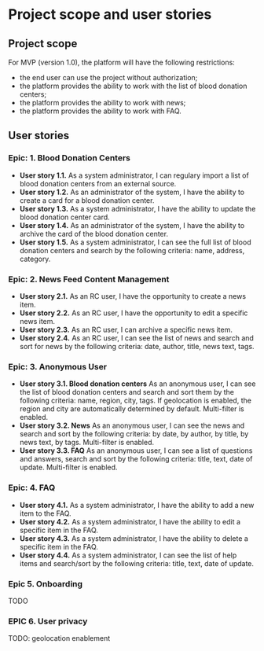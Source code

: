 # Project scope and user stories

## Project scope

For MVP (version 1.0), the platform will have the following restrictions:

- the end user can use the project without authorization;
- the platform provides the ability to work with the list of blood donation centers;
- the platform provides the ability to work with news;
- the platform provides the ability to work with FAQ.

## User stories

### Epic: 1. Blood Donation Centers

- **User story 1.1.** As a system administrator, I can regulary import a list of blood donation centers from an external source.
- **User story 1.2.** As an administrator of the system, I have the ability to create a card for a blood donation center.
- **User story 1.3.** As a system administrator, I have the ability to update the blood donation center card.
- **User story 1.4.** As an administrator of the system, I have the ability to archive the card of the blood donation center.
- **User story 1.5.** As a system administrator, I can see the full list of blood donation centers and search by the following criteria: name, address, category.

### Epic: 2. News Feed Content Management

- **User story 2.1.** As an RC user, I have the opportunity to create a news item.
- **User story 2.2.** As an RC user, I have the opportunity to edit a specific news item.
- **User story 2.3.** As an RC user, I can archive a specific news item.
- **User story 2.4.** As an RC user, I can see the list of news and search and sort for news by the following criteria: date, author, title, news text, tags.

### Epic: 3. Anonymous User

- **User story 3.1. Blood donation centers** As an anonymous user, I can see the list of blood donation centers and search and sort them by the following criteria: name, region, city, tags. If geolocation is enabled, the region and city are automatically determined by default. Multi-filter is enabled.
- **User story 3.2. News** As an anonymous user, I can see the news and search and sort by the following criteria: by date, by author, by title, by news text, by tags. Multi-filter is enabled.
- **User story 3.3. FAQ** As an anonymous user, I can see a list of questions and answers, search and sort by the following criteria: title, text, date of update. Multi-filter is enabled.

### Epic: 4. FAQ

- **User story 4.1.** As a system administrator, I have the ability to add a new item to the FAQ.
- **User story 4.2.** As a system administrator, I have the ability to edit a specific item in the FAQ.
- **User story 4.3.** As a system administrator, I have the ability to delete a specific item in the FAQ.
- **User story 4.4.** As a system administrator, I can see the list of help items and search/sort by the following criteria: title, text, date of update.

### Epic 5. Onboarding
TODO

### EPIC 6. User privacy
TODO: geolocation enablement

